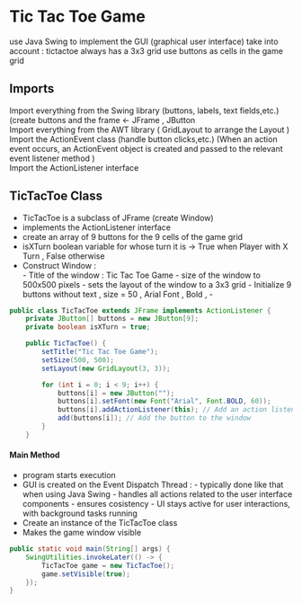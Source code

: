 # Tic Tac Toe Game 

use  Java Swing to implement the GUI (graphical user interface)
take into account : tictactoe always has a 3x3 grid 
use buttons as cells in the game grid 

## Imports 
Import everything from the Swing library (buttons, labels, text fields,etc.)(create buttons and the frame <- JFrame ,  JButton <br>
Import everything from the AWT library ( GridLayout to arrange the Layout )  <br>
Import the ActionEvent class (handle button clicks,etc.) (When an action event occurs, an ActionEvent object is created and passed to the relevant event listener method )   <br>
Import the ActionListener interface <br>

## TicTacToe Class 
- TicTacToe is a subclass of JFrame (create Window)
- implements the ActionListener interface
- create an array of 9 buttons for the 9 cells of the game grid
- isXTurn boolean variable for whose turn it is -> True when Player with X Turn , False otherwise
  <br>
-   Construct Window : <br>
                        - Title of the window : Tic Tac Toe Game
                        - size of the window to 500x500 pixels
                        - sets the layout of the window to a 3x3 grid
                        - Initialize 9 buttons without text , size = 50 , Arial Font , Bold , 
                        - 

```java
public class TicTacToe extends JFrame implements ActionListener {
    private JButton[] buttons = new JButton[9];
    private boolean isXTurn = true;

    public TicTacToe() {
        setTitle("Tic Tac Toe Game");
        setSize(500, 500);
        setLayout(new GridLayout(3, 3));

        for (int i = 0; i < 9; i++) {
            buttons[i] = new JButton(""); 
            buttons[i].setFont(new Font("Arial", Font.BOLD, 60)); 
            buttons[i].addActionListener(this); // Add an action listener to handle button clicks
            add(buttons[i]); // Add the button to the window
        }
    }

```
#### Main Method

- program starts execution
- GUI is created on the Event Dispatch Thread :
      - typically done like that when using Java Swing
      - handles all actions related to the user interface components
      - ensures cosistency
      - UI stays active for user interactions, with background tasks running
- Create an instance of the TicTacToe class
- Makes the game window visible

                 
```java
public static void main(String[] args) {
    SwingUtilities.invokeLater(() -> {
        TicTacToe game = new TicTacToe();
        game.setVisible(true);
    });
}

```

#### 

```java

```




```java
```



```java
```
